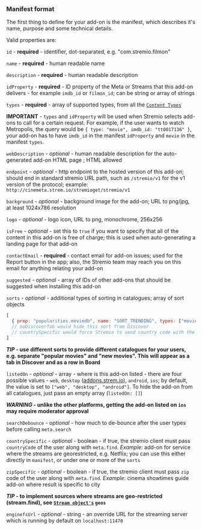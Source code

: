 ### Manifest format

The first thing to define for your add-on is the manifest, which describes it's name, purpose and some technical details.

Valid properties are:

``id`` - **required** - identifier, dot-separated, e.g. "com.stremio.filmon"

``name`` - **required** - human readable name

``description`` - **required** - human readable description

``idProperty`` - **required** - ID property of the Meta or Streams that this add-on delivers - for example ``imdb_id`` or ``filmon_id``; can be string or array of strings

``types`` - **required** - array of supported types, from all the [``Content Types``](/meta/content.types.md)

**IMPORTANT** - ``types`` and ``idProperty`` will be used when Stremio selects add-ons to call for a certain request. For example, if the user wants to watch Metropolis, the query would be ``{ type: "movie", imdb_id: "tt0017136" }``, your add-on has to have ``imdb_id`` in the manifest ``idProperty`` and ``movie`` in the manifest ``types``.

``webDescription`` - _optional_ - human readable description for the auto-generated add-on HTML page ; HTML allowed

``endpoint`` - _optional_ - http endpoint to the hosted version of this add-on; should end in standard stremio URL path, such as ``/stremio/v1`` for the v1 version of the protocol; example: ``http://cinemeta.strem.io/stremioget/stremio/v1``

``background`` - _optional_ - background image for the add-on; URL to png/jpg, at least 1024x786 resolution

``logo`` - _optional_ - logo icon, URL to png, monochrome, 256x256

``isFree`` - _optional_ - set this to ``true`` if you want to specify that all of the content in this add-on is free of charge; this is used when auto-generating a landing page for that add-on

``contactEmail`` - **required** - contact email for add-on issues; used for the Report button in the app; also, the Stremio team may reach you on this email for anything relating your add-on

``suggested`` - _optional_ - array of IDs of other add-ons that should be suggested when installing this add-on

``sorts`` - _optional_ - additional types of sorting in catalogues; array of sort objects

```javascript
[
  { prop: "popularities.moviedb", name: "SORT_TRENDING", types: ["movie", "series"], noDiscoverTab: false, countrySpecific: false }
  // noDiscoverTab would hide this sort from Discover
  // countrySpecific would force Stremio to send country code with the meta.find request for that sort
]
```

***TIP* - use different sorts to provide different catalogues for your users, e.g. separate "popular movies" and "new movies". This will appear as a tab in Discover and as a row in Board**


``listedOn`` - _optional_ - array - where is this add-on listed - there are four possible values - ``web``, ``desktop`` ([addons.strem.io](http://addons.strem.io)), ``android``, ``ios``; by default, the value is set to ``["web", "desktop", "android"]``. To hide the add-on from all catalogues, just pass an empty array (``listedOn: []``)

***WARNING* - unlike the other platforms, getting the add-on listed on ``ios`` may require moderator approval**


``searchDebounce`` - _optional_ - how much to de-bounce after the user types before calling ``meta.search``

``countrySpecific`` - _optional_ - boolean - if true, the stremio client must pass ``countryCode`` of the user along with ``meta.find``. *Example*: add-on for service where the streams are georestricted, e.g. Netflix; you can use this either directly in ``manifest``, or under one or more of the ``sorts``


``zipSpecific`` - _optional_ - boolean - if true, the stremio client must pass ``zip`` code of the user along with  ``meta.find``. *Example*: cinema showtimes guide add-on where result is specific to city

***TIP* - to implement sources where streams are geo-restricted (stream.find), see [``Stream object's``](/stream/stream.response.md) `geos`**


``enginefsUrl`` - _optional_ - string - an override URL for the streaming server which is running by default on `localhost:11470`

